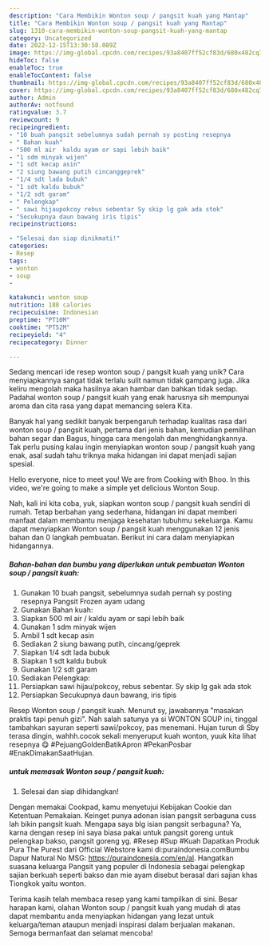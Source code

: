 ```yaml
---
description: "Cara Membikin Wonton soup / pangsit kuah yang Mantap"
title: "Cara Membikin Wonton soup / pangsit kuah yang Mantap"
slug: 1310-cara-membikin-wonton-soup-pangsit-kuah-yang-mantap
category: Uncategorized
date: 2022-12-15T13:30:58.089Z
image: https://img-global.cpcdn.com/recipes/93a8407ff52cf83d/680x482cq70/wonton-soup-pangsit-kuah-foto-resep-utama.jpg
hideToc: false
enableToc: true
enableTocContent: false
thumbnail: https://img-global.cpcdn.com/recipes/93a8407ff52cf83d/680x482cq70/wonton-soup-pangsit-kuah-foto-resep-utama.jpg
cover: https://img-global.cpcdn.com/recipes/93a8407ff52cf83d/680x482cq70/wonton-soup-pangsit-kuah-foto-resep-utama.jpg
author: Admin
authorAv: notfound
ratingvalue: 3.7
reviewcount: 9
recipeingredient:
- "10 buah pangsit sebelumnya sudah pernah sy posting resepnya                      Pangsit Frozen ayam udang"
- " Bahan kuah"
- "500 ml air  kaldu ayam or sapi lebih baik"
- "1 sdm minyak wijen"
- "1 sdt kecap asin"
- "2 siung bawang putih cincanggeprek"
- "1/4 sdt lada bubuk"
- "1 sdt kaldu bubuk"
- "1/2 sdt garam"
- " Pelengkap"
- " sawi hijaupokcoy rebus sebentar Sy skip lg gak ada stok"
- "Secukupnya daun bawang iris tipis"
recipeinstructions:

- "Selesai dan siap dinikmati!"
categories:
- Resep
tags:
- wonton
- soup
- 

katakunci: wonton soup  
nutrition: 188 calories
recipecuisine: Indonesian
preptime: "PT10M"
cooktime: "PT52M"
recipeyield: "4"
recipecategory: Dinner

---
```





Sedang mencari ide resep wonton soup / pangsit kuah yang unik? Cara menyiapkannya sangat tidak terlalu sulit namun tidak gampang juga. Jika keliru mengolah maka hasilnya akan hambar dan bahkan tidak sedap. Padahal wonton soup / pangsit kuah yang enak harusnya sih mempunyai aroma dan cita rasa yang dapat memancing selera Kita.





Banyak hal yang sedikit banyak berpengaruh terhadap kualitas rasa dari wonton soup / pangsit kuah, pertama dari jenis bahan, kemudian pemilihan bahan segar dan Bagus, hingga cara mengolah dan menghidangkannya. Tak perlu pusing kalau ingin menyiapkan wonton soup / pangsit kuah yang enak,      asal sudah tahu triknya maka hidangan ini dapat menjadi sajian spesial.














Hello everyone, nice to meet you! We are from Cooking with Bhoo. In this video, we&#39;re going to make a simple yet delicious Wonton Soup.






Nah, kali ini kita coba, yuk, siapkan wonton soup / pangsit kuah sendiri di rumah. Tetap berbahan yang sederhana, hidangan ini dapat memberi manfaat dalam membantu menjaga kesehatan tubuhmu sekeluarga. Kamu dapat menyiapkan Wonton soup / pangsit kuah menggunakan 12 jenis bahan dan 0 langkah pembuatan. Berikut ini cara dalam menyiapkan hidangannya.

<!--inarticleads1-->

##### Bahan-bahan dan bumbu yang diperlukan untuk pembuatan Wonton soup / pangsit kuah:

1. Gunakan 10 buah pangsit, sebelumnya sudah pernah sy posting resepnya                      Pangsit Frozen ayam udang
1. Gunakan  Bahan kuah:
1. Siapkan 500 ml air / kaldu ayam or sapi lebih baik
1. Gunakan 1 sdm minyak wijen
1. Ambil 1 sdt kecap asin
1. Sediakan 2 siung bawang putih, cincang/geprek
1. Siapkan 1/4 sdt lada bubuk
1. Siapkan 1 sdt kaldu bubuk
1. Gunakan 1/2 sdt garam
1. Sediakan  Pelengkap:
1. Persiapkan  sawi hijau/pokcoy, rebus sebentar. Sy skip lg gak ada stok
1. Persiapkan Secukupnya daun bawang, iris tipis


Resep Wonton soup / pangsit kuah. Menurut sy, jawabannya &#34;masakan praktis tapi penuh gizi&#34;. Nah salah satunya ya si WONTON SOUP ini, tinggal tambahkan sayuran seperti sawi/pokcoy, pas menemani. Hujan turun di Sby terasa dingin, wahhh.cocok sekali menyeruput kuah wonton, yuuk kita lihat resepnya 😋 #PejuangGoldenBatikApron #PekanPosbar #EnakDimakanSaatHujan. 

<!--inarticleads2-->

#####  untuk memasak Wonton soup / pangsit kuah:


1. Selesai dan siap dihidangkan!

Dengan memakai Cookpad, kamu menyetujui Kebijakan Cookie dan Ketentuan Pemakaian. Keinget punya adonan isian pangsit serbaguna cuss lah bikin pangsit kuah. Mengapa saya blg isian pangsit serbaguna? Ya, karna dengan resep ini saya biasa pakai untuk pangsit goreng untuk pelengkap bakso, pangsit goreng yg. #Resep #Sup #Kuah Dapatkan Produk Pura The Purest dari Official Webstore kami di:puraindonesia.comBumbu Dapur Natural No MSG: https://puraindonesia.com/en/al. Hangatkan suasana keluarga Pangsit yang populer di Indonesia sebagai pelengkap sajian berkuah seperti bakso dan mie ayam disebut berasal dari sajian khas Tiongkok yaitu wonton. 

Terima kasih telah membaca resep yang kami tampilkan di sini. Besar harapan kami, olahan Wonton soup / pangsit kuah yang mudah di atas dapat membantu anda menyiapkan hidangan yang lezat untuk keluarga/teman ataupun menjadi inspirasi dalam berjualan makanan. Semoga bermanfaat dan selamat mencoba!
